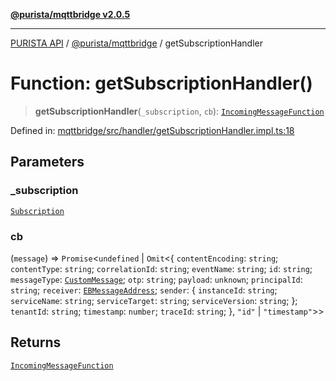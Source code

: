 [**@purista/mqttbridge v2.0.5**](../README.md)

***

[PURISTA API](../../../packages.md) / [@purista/mqttbridge](../README.md) / getSubscriptionHandler

# Function: getSubscriptionHandler()

> **getSubscriptionHandler**(`_subscription`, `cb`): [`IncomingMessageFunction`](../type-aliases/IncomingMessageFunction.md)

Defined in: [mqttbridge/src/handler/getSubscriptionHandler.impl.ts:18](https://github.com/puristajs/purista/blob/master/packages/mqttbridge/src/handler/getSubscriptionHandler.impl.ts#L18)

## Parameters

### \_subscription

[`Subscription`](../../core/type-aliases/Subscription.md)

### cb

(`message`) => `Promise`\<`undefined` \| `Omit`\<\{ `contentEncoding`: `string`; `contentType`: `string`; `correlationId`: `string`; `eventName`: `string`; `id`: `string`; `messageType`: [`CustomMessage`](../../core/enumerations/EBMessageType.md#custommessage); `otp`: `string`; `payload`: `unknown`; `principalId`: `string`; `receiver`: [`EBMessageAddress`](../../core/type-aliases/EBMessageAddress.md); `sender`: \{ `instanceId`: `string`; `serviceName`: `string`; `serviceTarget`: `string`; `serviceVersion`: `string`; \}; `tenantId`: `string`; `timestamp`: `number`; `traceId`: `string`; \}, `"id"` \| `"timestamp"`\>\>

## Returns

[`IncomingMessageFunction`](../type-aliases/IncomingMessageFunction.md)
